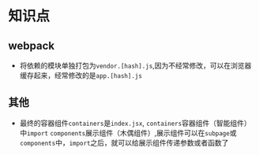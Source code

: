 # 知识点

## webpack

- 将依赖的模块单独打包为`vendor.[hash].js`,因为不经常修改，可以在浏览器缓存起来，经常修改的是`app.[hash].js`

## 其他

- 最终的容器组件`containers`是`index.jsx`, `containers`容器组件（智能组件）中`import` `components`展示组件（木偶组件）,展示组件可以在`subpage`或`components`中，`import`之后，就可以给展示组件传递参数或者函数了
